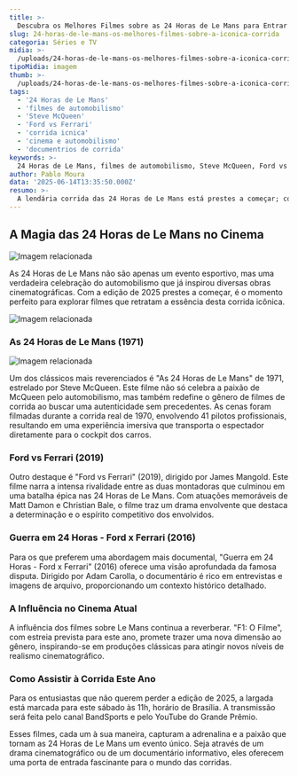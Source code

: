 ```yaml
---
title: >-
  Descubra os Melhores Filmes sobre as 24 Horas de Le Mans para Entrar no Clima da Corrida
slug: 24-horas-de-le-mans-os-melhores-filmes-sobre-a-iconica-corrida
categoria: Séries e TV
midia: >-
  /uploads/24-horas-de-le-mans-os-melhores-filmes-sobre-a-iconica-corrida-thumb.png
tipoMidia: imagem
thumb: >-
  /uploads/24-horas-de-le-mans-os-melhores-filmes-sobre-a-iconica-corrida-thumb.png
tags:
  - '24 Horas de Le Mans'
  - 'filmes de automobilismo'
  - 'Steve McQueen'
  - 'Ford vs Ferrari'
  - 'corrida icnica'
  - 'cinema e automobilismo'
  - 'documentrios de corrida'
keywords: >-
  24 Horas de Le Mans, filmes de automobilismo, Steve McQueen, Ford vs Ferrari, corrida icônica, cinema e automobilismo, documentários de corrida
author: Pablo Moura
data: '2025-06-14T13:35:50.000Z'
resumo: >-
  A lendária corrida das 24 Horas de Le Mans está prestes a começar; conheça filmes que capturam a emoção e a história do evento. Prepare-se para um mergulho cinematográfico na cultura automobilística.
---
```


## A Magia das 24 Horas de Le Mans no Cinema

![Imagem relacionada](/uploads/24-horas-de-le-mans-os-melhores-filmes-sobre-a-iconica-corrida-0.png)

As 24 Horas de Le Mans não são apenas um evento esportivo, mas uma verdadeira celebração do automobilismo que já inspirou diversas obras cinematográficas. Com a edição de 2025 prestes a começar, é o momento perfeito para explorar filmes que retratam a essência desta corrida icônica.

![Imagem relacionada](/uploads/24-horas-de-le-mans-os-melhores-filmes-sobre-a-iconica-corrida-1.png)

### As 24 Horas de Le Mans (1971)

![Imagem relacionada](/uploads/24-horas-de-le-mans-os-melhores-filmes-sobre-a-iconica-corrida-2.png)

Um dos clássicos mais reverenciados é "As 24 Horas de Le Mans" de 1971, estrelado por Steve McQueen. Este filme não só celebra a paixão de McQueen pelo automobilismo, mas também redefine o gênero de filmes de corrida ao buscar uma autenticidade sem precedentes. As cenas foram filmadas durante a corrida real de 1970, envolvendo 41 pilotos profissionais, resultando em uma experiência imersiva que transporta o espectador diretamente para o cockpit dos carros.

### Ford vs Ferrari (2019)

Outro destaque é "Ford vs Ferrari" (2019), dirigido por James Mangold. Este filme narra a intensa rivalidade entre as duas montadoras que culminou em uma batalha épica nas 24 Horas de Le Mans. Com atuações memoráveis de Matt Damon e Christian Bale, o filme traz um drama envolvente que destaca a determinação e o espírito competitivo dos envolvidos.

### Guerra em 24 Horas - Ford x Ferrari (2016)

Para os que preferem uma abordagem mais documental, "Guerra em 24 Horas - Ford x Ferrari" (2016) oferece uma visão aprofundada da famosa disputa. Dirigido por Adam Carolla, o documentário é rico em entrevistas e imagens de arquivo, proporcionando um contexto histórico detalhado.

### A Influência no Cinema Atual

A influência dos filmes sobre Le Mans continua a reverberar. "F1: O Filme", com estreia prevista para este ano, promete trazer uma nova dimensão ao gênero, inspirando-se em produções clássicas para atingir novos níveis de realismo cinematográfico.

### Como Assistir à Corrida Este Ano

Para os entusiastas que não querem perder a edição de 2025, a largada está marcada para este sábado às 11h, horário de Brasília. A transmissão será feita pelo canal BandSports e pelo YouTube do Grande Prêmio.

Esses filmes, cada um à sua maneira, capturam a adrenalina e a paixão que tornam as 24 Horas de Le Mans um evento único. Seja através de um drama cinematográfico ou de um documentário informativo, eles oferecem uma porta de entrada fascinante para o mundo das corridas.